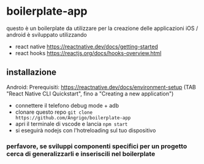 # boilerplate-app
questo è un boilerplate da utilizzare per la creazione delle applicazioni iOS / android
è sviluppato utilizzando
 - react native https://reactnative.dev/docs/getting-started
 - react hooks https://reactjs.org/docs/hooks-overview.html

## installazione
 Android:
 Prerequisiti: https://reactnative.dev/docs/environment-setup (TAB "React Native CLI Quickstart", fino a "Creating a new application")
 - connettere il telefono debug mode + adb
 - clonare questo repo `git clone https://github.com/Angrigo/boilerplate-app`
 - apri il terminale di vscode e lancia `npm start`
 - si eseguirà nodejs con l'hotreloading sul tuo dispositivo 
 
### perfavore, se sviluppi componenti specifici per un progetto cerca di generalizzarli e inseriscili nel boilerplate

